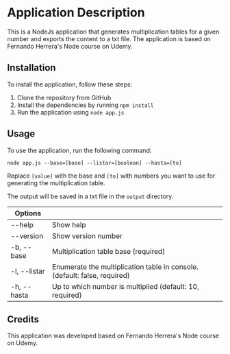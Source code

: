 # Application Description

This is a NodeJs application that generates multiplication tables for a given number and exports the content to a txt file. The application is based on Fernando Herrera's Node course on Udemy.

## Installation

To install the application, follow these steps:

1. Clone the repository from GitHub
2. Install the dependencies by running `npm install`
3. Run the application using `node app.js`

## Usage

To use the application, run the following command:

```
node app.js --base=[base] --listar=[boolean] --hasta=[to]
```

Replace `[value]` with the base and `[to]` with numbers you want to use for generating the multiplication table.

The output will be saved in a txt file in the `output` directory.

| Options | |
|--------------|----------------------------|
| --help | Show help |
| --version | Show version number |
| -b, --base | Multiplication table base (required) |
| -l, --listar | Enumerate the multiplication table in console. (default: false, required) |
| -h, --hasta | Up to which number is multiplied (default: 10, required) |

## Credits

This application was developed based on Fernando Herrera's Node course on Udemy.
